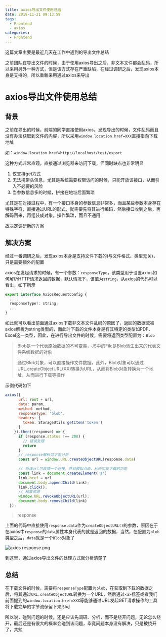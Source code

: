 ```yaml
---
title: axios导出文件使用总结
date: 2019-11-21 09:13:59
tags:
  - Frontend
  - axios
categories:
  - Frontend
---
```




这篇文章主要是最近几天在工作中遇到的导出文件总结

之前团队在导出文件的时候，由于使用axios导出之后，非文本文件都会乱码，所以采用另外一种方式，但是该方式存在严重缺陷，在经过调研之后，发现axios本身是支持的，所以重新采用通过axios来导出

<!--more-->

# axios导出文件使用总结

## 背景

之前在导出的时候，前端的同学直接使用axios，发现导出的时候，文件乱码而且没有办法获取到文件的内容，所以采用`window.location.href=XXX`直接指向下载地址

如：`window.location.href=http://localhost/test/export`

这种方式非常直观，直接通过浏览器来访问下载，但同时缺点也非常明显

1. 仅支持get方式
2. 无法携带头信息，尤其是系统需要权限访问的时候，只能开放该接口，从而引入不必要的风险
3. 当参数信息多的时候，拼接在地址后面繁琐

尤其是在对接过程中，有一个接口本身的参数信息非常多，而且某些参数本身存在特殊字符，直接通过URL的形式，就需要先将其进行编码，然后接口收到之后，再解码回来，再组装成对象，操作繁琐，而且不通用

故决定调研新的方案

## 解决方案

经过一番调研之后，发现axios本身是支持文件下载的(与文件格式、类型无关)，只是需要额外的配置

axios在发起请求的时候，有一个参数：`responseType`，该类型用于设置axios如何解析HTTP请求返回的数据，默认情况下，该值为`string`，从axios的代码可以看出，如下所示

```js
export interface AxiosRequestConfig {
  ....
  responseType?: string;
  ...
}
```

如此就可以看出前面通过axios下载非文本文件乱码的原因了，返回的数据流被axios解析为string类型的，而此时下载的文件本身是有其特定的类型如PDF、Excel这一类型，因此，在进行导出文件的时候，需要将返回类型配置为：`Blob`

> Blob是一个代表原始数据的不可变类，JS中的File是Blob派生出来的代表文件系统数据的对象
>
> 通过Blob对象，可以直接操作文件数据，此外，Blob对象可以通过URL.createObjectURL(XX)转换为URL，从而将Blob对象转换为一个地址，从而进行下载等操作

示例代码如下

```js
axios({
      url: root + url,
      data: param,
      method: method,
      responseType: 'blob',
      headers: {
        token: StorageUtils.getItem('token')
      }
    }).then((response) => {
      if (response.status !== 200) {
        // 错误处理
        return
      }
      // response解析见下面分析
      const url = window.URL.createObjectURL(response.data)
      
      // 将该url包装成一个连接，并且模拟点击，从而实现下载的功能
      const link = document.createElement('a')
      link.href = url
      document.body.appendChild(link);
      link.click();
      // 释放资源
      window.URL.revokeObjectURL(url);
      document.body.removeChild(link)
  });
```

> response

上面的代码中直接使用`response.data`作为`createObjectURL()`的参数，原因在于在axios中`response`的`data`属性本身代表的就是返回的数据，当然，在配置为`blob`类型之后，`data`就是一个`Blob`对象了

![axios response.png](http://ww1.sinaimg.cn/large/b162e9f4gy1g95dwei3mpj20nu0dxwfo.jpg)

到这里，通过axios导出文件的处理方式就分析清楚了

## 总结

在下载文件的时候，需要将`responseType`配置为`blob`，在获取到下载的数据之后，将其通过`URL.createObjectURL`转换为一个URL，然后通过`<a>`标签或者我们前面提到的`window.location.href=XXX`等能够通过URL发起GET请求操作的工具将下载完毕的字节流保留下来即可

所以说，碰到问题的时候，还是应该先调研、分析，而不是绕开问题，无论怎么绕开，最后还是有很大的概率会碰到该问题，毕竟问题本身没有解决，只是被绕开了，共勉